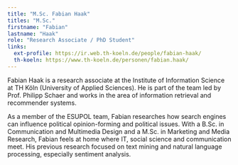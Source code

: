 ```yaml
---
title: "M.Sc. Fabian Haak"
titles: "M.Sc."
firstname: "Fabian"
lastname: "Haak"
role: "Research Associate / PhD Student"
links:
  ext-profile: https://ir.web.th-koeln.de/people/fabian-haak/
  th-koeln: https://www.th-koeln.de/personen/fabian.haak/
---
```

<!--more-->Fabian Haak is a research associate at the Institute of Information Science at TH Köln (University of Applied Sciences). He is part of the team led by Prof. Philipp Schaer and works in the area of information retrieval and recommender systems.<!--more-->
As a member of the ESUPOL team, Fabian researches how search engines can influence political opinion-forming and political issues. With a B.Sc. in Communication and Multimedia Design and a M.Sc. in Marketing and Media Research, Fabian feels at home where IT, social science and communication meet. His previous research focused on text mining and natural language processing, especially sentiment analysis.